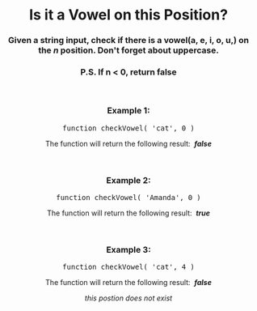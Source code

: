 <div align = 'center'>

# Is it a Vowel on this Position?

</div>

<div align = 'center'>

<h3>Given a string input, check if there is a vowel(a, e, i, o, u,) on the <em>n</em> position. Don't forget about uppercase.</h3>

<h3>P.S. If n < 0, return false</h3>

<br>

<h3>Example 1:</h3>

<pre>function checkVowel(&nbsp;'cat', 0&nbsp;)</pre>

<p>The function will return the following result: &nbsp;<strong><em>false</em></strong></p>

<br>

<h3>Example 2:</h3>

<pre>function checkVowel(&nbsp;'Amanda', 0&nbsp;)</pre>

<p>The function will return the following result: &nbsp;<strong><em>true</em></strong></p>

<br>

<h3>Example 3:</h3>

<pre>function checkVowel(&nbsp;'cat', 4&nbsp;)</pre>

<p>The function will return the following result: &nbsp;<strong><em>false</em></strong></p>
<em><p>this postion does not exist</p></em>

</div>
